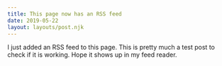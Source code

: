 ```yaml
---
title: This page now has an RSS feed
date: 2019-05-22
layout: layouts/post.njk
---
```


I just added an RSS feed to this page. This is pretty much a test post to check if it is working. Hope it shows up in my feed reader.